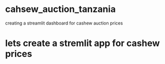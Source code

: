 # cahsew_auction_tanzania
creating a streamlit dashboard for cashew auction prices


# lets create a stremlit app for cashew prices
